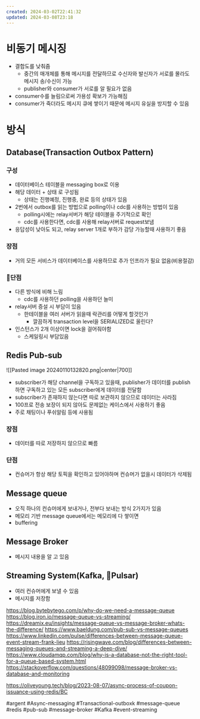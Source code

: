 ```yaml
---
created: 2024-03-02T22:41:32
updated: 2024-03-08T23:18
---
```

# 비동기 메시징
- 결합도를 낮춰줌
	- 중간의 매개체를 통해 메시지를 전달하므로 수신자와 발신자가 서로를 몰라도 메시지 송/수신이 가능
	- publisher와 consumer가 서로를 알 필요가 없음
- consumer수를 늘림으로써 가용성 확보가 가능해짐
- consumer가 죽더라도 메시지 큐에 쌓이기 때문에 메시지 유실을 방지할 수 있음

# 방식
## Database(Transaction Outbox Pattern)
### 구성
- 데이터베이스 테이블을 messaging box로 이용
- 해당 데이터 + 상태 로 구성됨
	- 상태는 진행예정, 진행중, 완료 등의 상태가 있음
- 2번에서 outbox를 읽는 방법으로 polling이나 cdc를 사용하는 방법이 있음
	- polling시에는 relay서버가 해당 테이블을 주기적으로 확인
	- cdc를 사용한다면, cdc를 사용해 relay서버로 request보냄
- 응답성이 낮아도 되고, relay server 1개로 부하가 감당 가능할때 사용하기 좋음
### 장점
- 거의 모든 서비스가 데이터베이스를 사용하므로 추가 인프라가 필요 없음(비용절감)
### 단점
- 다른 방식에 비해 느림
	- cdc를 사용하던 polling을 사용하던 늘미
- relay서버 증설 시 부담이 있음
	- 한테이블을 여러 서버가 읽을때 락관리를 어떻게 할것인가
		- 깔끔하게 transaction level을 SERIALIZED로 올린다?
- 인스턴스가 2개 이상이면 lock을 걸어줘야함
	- 스케일링시 부담있음

## Redis Pub-sub

![[Pasted image 20240110132820.png|center|700]]
- subscriber가 해당 channel을 구독하고 있을때, publisher가 데이터를 publish하면 구독하고 있는 모든 subscriber에게 데이터를 전달함
- subscriber가 존재하지 않는다면 따로 보관하지 않으므로 데이터는 사라짐
- 100프로 전송 보장이 되지 않아도 문제없는 케이스에서 사용하기 좋음
- 주로 채팅이나 푸쉬알림 등에 사용됨

### 장점
- 데이터를 따로 저장하지 않으므로 빠름
### 단점
- 컨슈머가 항상 해당 토픽을 확인하고 있어야하며 컨슈머가 없을시 데이터가 삭제됨


## Message queue
- 오직 하나의 컨슈머에게 보내거나, 전부다 보내는 방식 2가지가 있음
- 메모리 기반 message queue에서는 메모리에 다 쌓이면 
- buffering

## Message Broker
- 메시지 내용을 알 고 있음
## Streaming System(Kafka, Pulsar)
- 여러 컨슈머에게 보낼 수 있음
- 메시지를 저장함

https://blog.bytebytego.com/p/why-do-we-need-a-message-queue
https://blog.iron.io/message-queue-vs-streaming/
https://dreamix.eu/insights/message-queue-vs-message-broker-whats-the-difference/
https://www.baeldung.com/pub-sub-vs-message-queues
https://www.linkedin.com/pulse/differences-between-message-queue-event-stream-frank-lieu
https://risingwave.com/blog/differences-between-messaging-queues-and-streaming-a-deep-dive/
https://www.cloudamqp.com/blog/why-is-a-database-not-the-right-tool-for-a-queue-based-system.html
https://stackoverflow.com/questions/48099098/message-broker-vs-database-and-monitoring

https://oliveyoung.tech/blog/2023-08-07/async-process-of-coupon-issuance-using-redis/BC

#argent 
#Async-messaging
#Transactional-outboxk
#message-queue 
#redis
#pub-sub
#message-broker
#Kafka 
#event-streaming